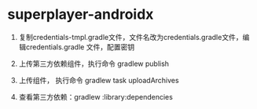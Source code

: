 # superplayer-androidx

1. 复制credentials-tmpl.gradle文件，文件名改为credentials.gradle文件，编辑credentials.gradle 文件，配置密钥

2. 上传第三方依赖组件，执行命令 gradlew publish

3. 上传组件， 执行命令 gradlew task uploadArchives

4. 查看第三方依赖：gradlew :library:dependencies